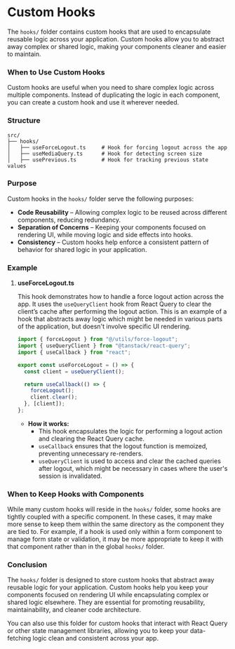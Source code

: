 # **Custom Hooks**

The `hooks/` folder contains custom hooks that are used to encapsulate reusable logic across your application. Custom hooks allow you to abstract away complex or shared logic, making your components cleaner and easier to maintain.

### **When to Use Custom Hooks**

Custom hooks are useful when you need to share complex logic across multiple components. Instead of duplicating the logic in each component, you can create a custom hook and use it wherever needed.

### **Structure**

```
src/
├── hooks/
│   ├── useForceLogout.ts     # Hook for forcing logout across the app
│   ├── useMediaQuery.ts      # Hook for detecting screen size
│   ├── usePrevious.ts        # Hook for tracking previous state values
```

### **Purpose**

Custom hooks in the `hooks/` folder serve the following purposes:

- **Code Reusability** – Allowing complex logic to be reused across different components, reducing redundancy.
- **Separation of Concerns** – Keeping your components focused on rendering UI, while moving logic and side effects into hooks.
- **Consistency** – Custom hooks help enforce a consistent pattern of behavior for shared logic in your application.

### **Example**

1. **useForceLogout.ts**

   This hook demonstrates how to handle a force logout action across the app. It uses the `useQueryClient` hook from React Query to clear the client’s cache after performing the logout action. This is an example of a hook that abstracts away logic which might be needed in various parts of the application, but doesn't involve specific UI rendering.

   ```ts
   import { forceLogout } from "@/utils/force-logout";
   import { useQueryClient } from "@tanstack/react-query";
   import { useCallback } from "react";

   export const useForceLogout = () => {
     const client = useQueryClient();

     return useCallback(() => {
       forceLogout();
       client.clear();
     }, [client]);
   };
   ```

   - **How it works:**
     - This hook encapsulates the logic for performing a logout action and clearing the React Query cache.
     - `useCallback` ensures that the logout function is memoized, preventing unnecessary re-renders.
     - `useQueryClient` is used to access and clear the cached queries after logout, which might be necessary in cases where the user's session is invalidated.

### **When to Keep Hooks with Components**

While many custom hooks will reside in the `hooks/` folder, some hooks are tightly coupled with a specific component. In these cases, it may make more sense to keep them within the same directory as the component they are tied to. For example, if a hook is used only within a form component to manage form state or validation, it may be more appropriate to keep it with that component rather than in the global `hooks/` folder.

### **Conclusion**

The `hooks/` folder is designed to store custom hooks that abstract away reusable logic for your application. Custom hooks help you keep your components focused on rendering UI while encapsulating complex or shared logic elsewhere. They are essential for promoting reusability, maintainability, and cleaner code architecture.

You can also use this folder for custom hooks that interact with React Query or other state management libraries, allowing you to keep your data-fetching logic clean and consistent across your app.
